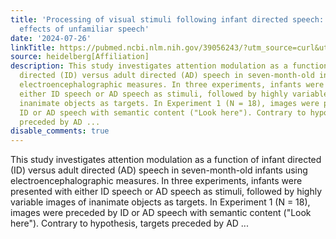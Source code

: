 ```yaml
---
title: 'Processing of visual stimuli following infant directed speech: Attention-guiding
  effects of unfamiliar speech'
date: '2024-07-26'
linkTitle: https://pubmed.ncbi.nlm.nih.gov/39056243/?utm_source=curl&utm_medium=rss&utm_campaign=pubmed-2&utm_content=1FakS-2QOkCT8HsMOQP1bCRQ4YzyumYOmxmF0moLsQ3dFB1E9V&fc=20220326224207&ff=20240726183330&v=2.18.0.post9+e462414
source: heidelberg[Affiliation]
description: This study investigates attention modulation as a function of infant
  directed (ID) versus adult directed (AD) speech in seven-month-old infants using
  electroencephalographic measures. In three experiments, infants were presented with
  either ID speech or AD speech as stimuli, followed by highly variable images of
  inanimate objects as targets. In Experiment 1 (N = 18), images were preceded by
  ID or AD speech with semantic content ("Look here"). Contrary to hypothesis, targets
  preceded by AD ...
disable_comments: true
---
```

This study investigates attention modulation as a function of infant directed (ID) versus adult directed (AD) speech in seven-month-old infants using electroencephalographic measures. In three experiments, infants were presented with either ID speech or AD speech as stimuli, followed by highly variable images of inanimate objects as targets. In Experiment 1 (N = 18), images were preceded by ID or AD speech with semantic content ("Look here"). Contrary to hypothesis, targets preceded by AD ...